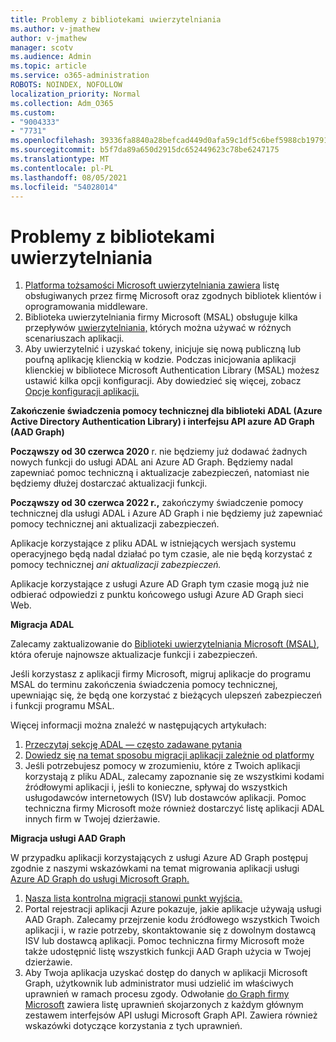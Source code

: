 ```yaml
---
title: Problemy z bibliotekami uwierzytelniania
ms.author: v-jmathew
author: v-jmathew
manager: scotv
ms.audience: Admin
ms.topic: article
ms.service: o365-administration
ROBOTS: NOINDEX, NOFOLLOW
localization_priority: Normal
ms.collection: Adm_O365
ms.custom:
- "9004333"
- "7731"
ms.openlocfilehash: 39336fa8840a28befcad449d0afa59c1df5c6bef5988cb197916a03aa2aa66c9
ms.sourcegitcommit: b5f7da89a650d2915dc652449623c78be6247175
ms.translationtype: MT
ms.contentlocale: pl-PL
ms.lasthandoff: 08/05/2021
ms.locfileid: "54028014"
---
```

# <a name="issues-with-authentication-libraries"></a>Problemy z bibliotekami uwierzytelniania

1. [Platforma tożsamości Microsoft uwierzytelniania zawiera](https://docs.microsoft.com/azure/active-directory/develop/reference-v2-libraries) listę obsługiwanych przez firmę Microsoft oraz zgodnych bibliotek klientów i oprogramowania middleware.
2. Biblioteka uwierzytelniania firmy Microsoft (MSAL) obsługuje kilka przepływów [uwierzytelniania,](https://docs.microsoft.com/azure/active-directory/develop/msal-authentication-flows) których można używać w różnych scenariuszach aplikacji.
3. Aby uwierzytelnić i uzyskać tokeny, inicjuje się nową publiczną lub poufną aplikację klienckią w kodzie. Podczas inicjowania aplikacji klienckiej w bibliotece Microsoft Authentication Library (MSAL) możesz ustawić kilka opcji konfiguracji. Aby dowiedzieć się więcej, zobacz [Opcje konfiguracji aplikacji.](https://docs.microsoft.com/azure/active-directory/develop/msal-client-application-configuration)

**Zakończenie świadczenia pomocy technicznej dla biblioteki ADAL (Azure Active Directory Authentication Library) i interfejsu API azure AD Graph (AAD Graph)**

**Począwszy od 30 czerwca 2020** r. nie będziemy już dodawać żadnych nowych funkcji do usługi ADAL ani Azure AD Graph. Będziemy nadal zapewniać pomoc techniczną i aktualizacje zabezpieczeń, natomiast nie będziemy dłużej dostarczać aktualizacji funkcji.

**Począwszy od 30 czerwca 2022 r.,** zakończymy świadczenie pomocy technicznej dla usługi ADAL i Azure AD Graph i nie będziemy już zapewniać pomocy technicznej ani aktualizacji zabezpieczeń.

Aplikacje korzystające z pliku ADAL w istniejących wersjach systemu operacyjnego będą nadal działać po tym czasie, ale nie będą korzystać z pomocy technicznej *ani aktualizacji zabezpieczeń.*

Aplikacje korzystające z usługi Azure AD Graph tym czasie mogą już nie odbierać odpowiedzi z punktu końcowego usługi Azure AD Graph sieci Web.

**Migracja ADAL**

Zalecamy zaktualizowanie do [Biblioteki uwierzytelniania Microsoft (MSAL)](https://docs.microsoft.com/azure/active-directory/develop/v2-overview), która oferuje najnowsze aktualizacje funkcji i zabezpieczeń.

Jeśli korzystasz z aplikacji firmy Microsoft, migruj aplikacje do programu MSAL do terminu zakończenia świadczenia pomocy technicznej, upewniając się, że będą one korzystać z bieżących ulepszeń zabezpieczeń i funkcji programu MSAL.

Więcej informacji można znaleźć w następujących artykułach:

1. [Przeczytaj sekcję ADAL — często zadawane pytania](https://docs.microsoft.com/azure/active-directory/develop/msal-migration#frequently-asked-questions-faq)
2. [Dowiedz się na temat sposobu migracji aplikacji zależnie od platformy](https://docs.microsoft.com/azure/active-directory/develop/msal-migration#frequently-asked-questions-faq)
3. Jeśli potrzebujesz pomocy w zrozumieniu, które z Twoich aplikacji korzystają z pliku ADAL, zalecamy zapoznanie się ze wszystkimi kodami źródłowymi aplikacji i, jeśli to konieczne, spływaj do wszystkich usługodawców internetowych (ISV) lub dostawców aplikacji. Pomoc techniczna firmy Microsoft może również dostarczyć listę aplikacji ADAL innych firm w Twojej dzierżawie.

**Migracja usługi AAD Graph**

W przypadku aplikacji korzystających z usługi Azure AD Graph postępuj zgodnie z naszymi wskazówkami na temat migrowania aplikacji usługi [Azure AD Graph do usługi Microsoft Graph.](https://docs.microsoft.com/graph/migrate-azure-ad-graph-overview)

1. [Nasza lista kontrolna migracji stanowi punkt wyjścia.](https://docs.microsoft.com/graph/migrate-azure-ad-graph-planning-checklist)
2. Portal rejestracji aplikacji Azure pokazuje, jakie aplikacje używają usługi AAD Graph. Zalecamy przejrzenie kodu źródłowego wszystkich Twoich aplikacji i, w razie potrzeby, skontaktowanie się z dowolnym dostawcą ISV lub dostawcą aplikacji. Pomoc techniczna firmy Microsoft może także udostępnić listę wszystkich funkcji AAD Graph użycia w Twojej dzierżawie.
3. Aby Twoja aplikacja uzyskać dostęp do danych w aplikacji Microsoft Graph, użytkownik lub administrator musi udzielić im właściwych uprawnień w ramach procesu zgody. Odwołanie [do Graph firmy Microsoft](https://docs.microsoft.com/graph/permissions-reference) zawiera listę uprawnień skojarzonych z każdym głównym zestawem interfejsów API usługi Microsoft Graph API. Zawiera również wskazówki dotyczące korzystania z tych uprawnień.

